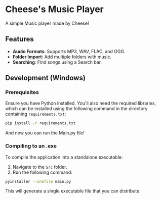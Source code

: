# Cheese's Music Player

A simple Music player made by Cheese! 
## Features

- **Audio Formats**: Supports MP3, WAV, FLAC, and OGG.
- **Folder Import**: Add multiple folders with music.
- **Searching**: Find songs using a Search bar.


## Development (Windows)

### Prerequisites
Ensure you have Python installed. You'll also need the required libraries, which can be installed using the following command in the directory containing `requirements.txt`:
```bash
pip install -r requirements.txt
```
And now you can run the Main.py file!
### Compiling to an .exe
To compile the application into a standalone executable:
1. Navigate to the `Src` folder.
2. Run the following command:
```bash
pyinstaller --onefile main.py
```
This will generate a single executable file that you can distribute.

